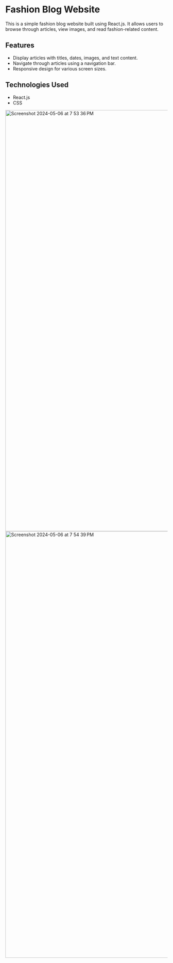 # Fashion Blog Website

This is a simple fashion blog website built using React.js. It allows users to browse through articles, view images, and read fashion-related content.

## Features

- Display articles with titles, dates, images, and text content.
- Navigate through articles using a navigation bar.
- Responsive design for various screen sizes.

## Technologies Used

- React.js
- CSS

<img width="1310" alt="Screenshot 2024-05-06 at 7 53 36 PM" src="https://github.com/KoshkinaKate/FashionLab/assets/160637352/9c79032d-2300-4dd8-953f-6e491ea111c2">


<img width="1327" alt="Screenshot 2024-05-06 at 7 54 39 PM" src="https://github.com/KoshkinaKate/FashionLab/assets/160637352/59af14ea-635e-4bda-b381-f37bcd93dd13">

